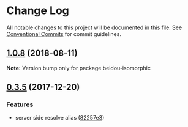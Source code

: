 # Change Log

All notable changes to this project will be documented in this file.
See [Conventional Commits](https://conventionalcommits.org) for commit guidelines.

<a name="1.0.8"></a>

## [1.0.8](https://github.com/alibaba/beidou/tree/master/packages/beidou-isomorphic/compare/v1.0.7...v1.0.8) (2018-08-11)

**Note:** Version bump only for package beidou-isomorphic

<a name="0.3.5"></a>

## [0.3.5](https://github.com/alibaba/beidou/tree/master/packages/beidou-isomorphic/compare/v0.3.4...v0.3.5) (2017-12-20)

### Features

* server side resolve alias ([82257e3](https://github.com/alibaba/beidou/tree/master/packages/beidou-isomorphic/commit/82257e3))
